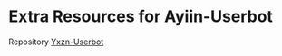# Extra Resources for Ayiin-Userbot
Repository [Yxzn-Userbot](https://github.com/yusniii/Yxzn-Userbot)
